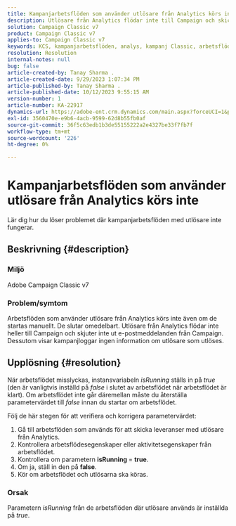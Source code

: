```yaml
---
title: Kampanjarbetsflöden som använder utlösare från Analytics körs inte
description: Utlösare från Analytics flödar inte till Campaign och skickar inga e-postmeddelanden från Campaign.
solution: Campaign Classic v7
product: Campaign Classic v7
applies-to: Campaign Classic v7
keywords: KCS, kampanjarbetsflöden, analys, kampanj Classic, arbetsflöde, utlösare, isRunning
resolution: Resolution
internal-notes: null
bug: false
article-created-by: Tanay Sharma .
article-created-date: 9/29/2023 1:07:34 PM
article-published-by: Tanay Sharma .
article-published-date: 10/12/2023 9:55:15 AM
version-number: 1
article-number: KA-22917
dynamics-url: https://adobe-ent.crm.dynamics.com/main.aspx?forceUCI=1&pagetype=entityrecord&etn=knowledgearticle&id=e0b69a23-c95e-ee11-be6f-6045bd0065f9
exl-id: 3560470e-e9b6-4acb-9599-62d8b55fb0af
source-git-commit: 36f5c63edb1b3de55155222a2e4327be33f7fb7f
workflow-type: tm+mt
source-wordcount: '226'
ht-degree: 0%

---
```


# Kampanjarbetsflöden som använder utlösare från Analytics körs inte


Lär dig hur du löser problemet där kampanjarbetsflöden med utlösare inte fungerar.

## Beskrivning {#description}


### Miljö

Adobe Campaign Classic v7



### Problem/symtom

Arbetsflöden som använder utlösare från Analytics körs inte även om de startas manuellt. De slutar omedelbart. Utlösare från Analytics flödar inte heller till Campaign och skjuter inte ut e-postmeddelanden från Campaign. Dessutom visar kampanjloggar ingen information om utlösare som utlöses.


## Upplösning {#resolution}


När arbetsflödet misslyckas, instansvariabeln *isRunning* ställs in på *true* (den är vanligtvis inställd på *false* i slutet av arbetsflödet när arbetsflödet är klart). Om arbetsflödet inte går däremellan måste du återställa parametervärdet till *false* innan du startar om arbetsflödet.

Följ de här stegen för att verifiera och korrigera parametervärdet:

1. Gå till arbetsflöden som används för att skicka leveranser med utlösare från Analytics.
2. Kontrollera arbetsflödesegenskaper eller aktivitetsegenskaper från arbetsflödet.
3. Kontrollera om parametern <b>isRunning </b>= <b>true</b>.
4. Om ja, ställ in den på <b>false</b>.
5. Kör om arbetsflödet och utlösarna ska köras.


### Orsak

Parametern *isRunning* från de arbetsflöden där utlösare används är inställda på *true*.
